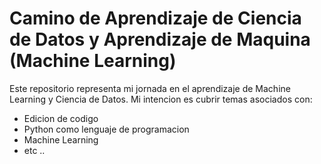 # Camino de Aprendizaje de Ciencia de Datos y Aprendizaje de Maquina (Machine Learning)

Este repositorio representa mi jornada en el aprendizaje de Machine Learning y Ciencia de Datos. Mi intencion es cubrir temas asociados con:
* Edicion de codigo
* Python como lenguaje de programacion
* Machine Learning
* etc ..

